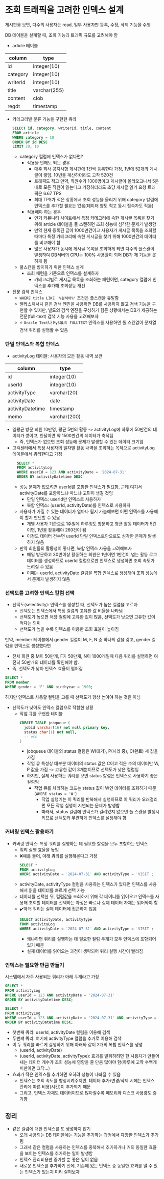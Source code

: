 # 조회 트래픽을 고려한 인덱스 설계
게시판을 보면, 다수의 사용자는 read, 일부 사용자만 등록, 수정, 삭제 기능을 수행

DB 테이블을 설계할 때, 조회 기능과 트래픽 규모를 고려해야 함
- article 테이블

|column|type|
|----|----|
|id|integer(10)|
|category|integer(10)|
|writerId|integer(10)|
|title|varchar(255)|
|content|clob|
|regdt|timestamp|

- 카테고리별 분류 기능을 구현한 쿼리
  ```sql
  SELECT id, category, writerId, title, content
  FROM article
  WHERE category = 10
  ORDER BY id DESC
  LIMIT 20, 10
  ```
  - category 컬럼에 인덱스가 없다면?
    - 적용을 안해도 되는 경우
      - 매주 회사 공지사항 게시판에 1건씩 등록한다 가정, 1년에 52개의 게시글이 쌓임. 10년을 계산하더라도 고작 520건
      - 트래픽도 적고 만약, 직원수가 1000명이고 게시글이 올라오고나서 5분내로 모든 직원이 읽는다고 가정하더라도 초당 게시글 읽기 요청 트래픽은 6.67 TPS
      - 최대 TPS가 적은 상황에서 조회 성능을 올리기 위해 category 칼럼에 인덱스를 추가할 필요는 없음(데이터 양도 적고 동시 접속자도 적음)
    - 적용해야 하는 경우
      - 인기 커뮤니티 사이트에서 특정 카테고리에 속한 게시글 목록을 찾기 위해 article 테이블을 풀 스캔하면 조회 성능에 심각한 문제가 발생함
      - 만약 현재 등록된 글이 1000만건이고 사용자가 게시글 목록을 조회할 때마다 특정 카테고리에 속한 게시글을 찾기 위해 1000만건의 데이터를 비교해야 함
      - 많은 사용자가 동시에 게시글 목록을 조회하게 되면 다수의 풀스캔이 발생하여 DB서버의 CPU는 100% 사용률이 되어 DB가 제 기능을 못하게 됨
  - 풀스캔을 방지하기 위한 인덱스 설계
    - 조회 패턴을 기준으로 인덱스를 설계하자
      - 카테고리별로 게시글 목록을 조회하는 패턴이면, category 컬럼에 인덱스를 추가해 조회성능 개선
- 전문 검색 인덱스
  - `WHERE title LIKE '%검색어%'` 조건은 풀스캔을 유발함
  - 엘라스틱서치 같은 검색 엔진을 사용하면 DB를 사용하지 않고 검색 기능을 구현할 수 있지만, 별도의 검색 엔진을 구성하기 힘든 상황에서는 DB가 제공하는 전문(full-text) 검색 기능 사용을 고려해보자
  - ⭐ `Oracle Text`나 `MySQL의 FULLTEXT` 인덱스를 사용하면 풀 스캔없이 문자열 검색 쿼리를 실행할 수 있음

### 단일 인덱스와 복합 인덱스
- activityLog 테이블: 사용자의 모든 활동 내역 보관

|column|type|
|----|----|
|id|integer(10)|
|userId|integer(10)|
|activityType|varchar(20)|
|activityDate|date|
|activityDatetime|timestamp|
|memo|varchar(200)|

  - 일평균 방문 회원 10만명, 평균 5번의 활동 -> activityLog에 하루에 50만건의 데이터가 쌓이고, 한달이면 약 1500만건의 데이터가 축적됨
    - 즉, 인덱스가 없으면 조회 성능에 문제가 발생할 수 있는 데이터 크기임
  - 고객센터에서 특정 사용자의 일자별 활동 내역을 조회하는 목적으로 activityLog 테이블에서 쿼리한다고 가정
    ```sql
      SELECT *
      FROM activityLog
      WHERE userId = 123 AND activityDate = '2024-07-31'
      ORDER BY activityDatetime DESC
    ```
    - 성능 문제가 없으려면 userId를 포함한 인덱스가 필요함, 근데 여기서 activityDate를 포함하느냐 마느냐 고민이 생길 것임
      - 단일 인덱스: userId만 인덱스로 사용하자
      - 복합 인덱스: (userId, activityDate)를 인덱스로 사용하자
    - 사용자가 가질 수 있는 데이터가 얼마나 될지 가늠해보면 어떤 인덱스를 사용해야 할지 판단할 수 있음
      - 개별 사용자 기준으로 1주일에 하루정도 방문하고 평균 활동 데이터가 5건이면, 1년을 활동해야 260건이 됨
      - 이정도 데이터 건수면 userId 단일 인덱스로만으로도 심각한 문제가 발생하지 않음
    - 만약 회원들의 활동성이 좋다면, 복합 인덱스 사용을 고려해보자
      - 매일 방문하고 30번이상 활동하는 회원은 1년이면 1만건이 넘는 활동 로그 데이터를 생성하므로 userId 컬럼으로만 인덱스로 생성하면 조회 속도가 느려질 수 있음
      - 이때는 userId, activityDate 컬럼을 복합 인덱스로 생성해야 조회 성능에서 문제가 발생하지 않음

### 선택도를 고려한 인덱스 칼럼 선택
- 선택도(selectivity): 인덱스를 생성할 때, 선택도가 높은 컬럼을 고르자
  - 선택도는 인덱스에서 특정 컬럼의 고유한 값 비율을 나타냄
  - 선택도가 높으면 해당 컬럼에 고유한 값이 많음, 선택도가 낮으면 고유한 값이 적다는 의미
  - 선택도가 높을 수록 인덱스를 이용한 조회 효율이 높아짐

만약, member 테이블에서 gender 컬럼이 M, F, N 중 하나의 값을 갖고, gender 컬럼을 인덱스로 생성했다면
- 전체 회원 중 M이 50만개, F가 50만개, N이 1000개일때 다음 쿼리를 실행하면 여전히 50만개의 데이터를 확인해야 함.
- 즉, 선택도가 낮아 인덱스 효율이 떨어짐
```sql
SELECT *
FROM member
WHERE gender = 'F' AND birthyear = 1900;
```

하지만 인덱스로 사용할 컬럼을 고를 때 선택도가 항상 높아야 하는 것은 아님
- 선택도가 낮아도 인덱스 컬럼으로 적합한 상황
  - 작업 큐를 구현한 테이블
    ```sql
    CREATE TABLE jobqueue (
      jobid varchar(16) not null primary key,
      status char(1) not null,
      -- etc
    )
    ```
    - jobqueue 테이블의 status 컬럼은 W(대기), P(처리 중), C(완료) 세 값을 가짐
    - 작업 큐 특성상 대부분 데이터의 status 값은 C이고 적은 수의 데이터만 W, P 값을 가짐 -> 고유한 값이 3개뿐이므로 선택도가 낮은 컬럼임
    - 하지만, 실제 사용하는 쿼리를 보면 status 칼럼은 인덱스로 사용하기 좋은 컬럼임
      - 작업 큐를 처리하는 코드는 status 값이 W인 데이터를 조회하기 때문(`WHERE status = 'W'`)
        - 작업 실행기는 이 쿼리를 반복해서 실행하므로 이 쿼리가 오래걸리면 모든 작업 실행이 지연되는 문제가 발생함
        - 따라서, status 컬럼에 인덱스가 걸려있지 않으면 풀 스캔을 발생시키므로 선택도와 무관하게 인덱스를 설정해야 함

### 커버링 인덱스 활용하기
- 커버링 인덱스: 특정 쿼리를 실행하는 데 필요한 칼럼을 모두 포함하는 인덱스
  - 쿼리 실행 효율을 높임
  - ❌예를 들어, 아래 쿼리를 실행해본다고 가정
    ```sql
    SELECT *
    FROM activityLog
    WHERE activityDate = '2024-07-31' AND activityType = 'VISIT';
    ```
  - activityDate, activityType 컬럼을 사용하는 인덱스가 있다면 인덱스를 사용해서 읽을 데이터를 빠르게 선택 가능
  - 데이터를 선택한 뒤, 컬럼값을 조회하기 위해 각 데이터를 읽어오고 인덱스를 사용해 조회할 데이터를 선택하는 과정은 빠르나 실제 데이터 자체는 읽어와야 함
  - ✔️아래 쿼리는 실제 데이터에 접근하지 않음
    ```sql
    SELECT activityDate, activityType
    FROM activityLog
    WHERE activityDate = '2024-07-31' AND activityType = 'VISIT';
    ```
    - 왜냐하면 쿼리를 실행하는 데 필요한 컬럼 두개가 모두 인덱스에 포함되어 있기 때문
    - 실제 데이터를 읽어오는 과정이 생략되어 쿼리 실행 시간이 빨라짐

### 인덱스는 필요한 만큼 만들기
시스템에서 자주 사용되는 쿼리가 아래 두개라고 가정
``` sql
SELECT *
FROM activityLog
WHERE userId = 123 AND activityDate = '2024-07-31'
ORDER BY activityDatetime DESC;

SELECT *
FROM activityLog
WHERE userId = 123 AND activityDate = '2024-07-31' AND activityType = 'BUY'
ORDER BY activityDatetime DESC;
```
- 첫번째 쿼리: userId, activityDate 컬럼을 이용해 검색
- 두번쨰 쿼리: 여기에 activityType 컬럼을 추가로 이용해 검색
- 이 두 쿼리를 빠르게 실행하기 위해 아래와 같이 2개의 복합 인덱스를 생성
  - (userId, activityDate)
  - (userId, activityDate, activityType): 효과를 발휘하려면 한 사용자가 만들어 내는 데이터 개수가 조회 성능에 영향을 줄 만큼 많아야 함(하루에 고작 수백개 미만이면 그닥...)
- 효과가 적은 인덱스를 추가하면 오히려 성능이 나빠질 수 있음
  - 인덱스는 조회 속도를 향상시켜주지만, 데이터 추가/변경/삭제 시에는 인덱스 관리에 따른 비용(시간)이 추가되기 때문
  - 그리고, 인덱스 자체도 데이터이므로 많아질수록 메모리와 디스크 사용량도 증가함

## 정리
- 같은 컬럼에 대한 인덱스를 또 생성하지 않기
  - 오래 사용되는 DB 테이블에는 기능을 추가하는 과정에서 다양한 인덱스가 추가됨
  - 그래서 같은 컬럼을 사용하는 인덱스를 중복해서 추가하거나 거의 동일한 효율을 보이는 인덱스를 추가하는 일이 발생함
  - 인덱스 관리비용만 증가할 뿐 좋은 일이 없음
  - 새로운 인덱스를 추가하기 전에, 기존에 있는 인덱스 중 동일한 효과를 낼 수 있는 인덱스가 있는지 미리 살펴보자
